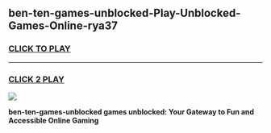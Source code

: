 
## ben-ten-games-unblocked-Play-Unblocked-Games-Online-rya37
<h3>
<a href="https://premium76.site?title=ben-ten-games-unblocked&ref=24A">CLICK TO PLAY</a></h3>
<hr>

<h3>
<a href="https://premium76.site?title=ben-ten-games-unblocked&ref=24A">CLICK 2 PLAY</a>
  
</h3>

<a href="https://premium76.site?title=ben-ten-games-unblocked&ref=24A"><img src="https://clearcache.store/games.png"></a>


**ben-ten-games-unblocked games unblocked: Your Gateway to Fun and Accessible Online Gaming**

